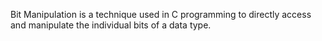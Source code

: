 Bit Manipulation is a technique used in C programming to directly access and manipulate the individual bits of a data type.
